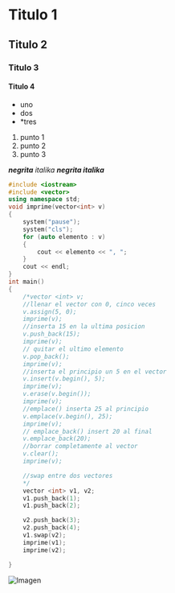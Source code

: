 # Titulo 1
## Titulo 2
### Titulo 3
#### Titulo 4

* uno
* dos
* *tres

1. punto 1
2. punto 2
3. punto 3

***negrita***
_italika_
***negrita italika***

```c++
#include <iostream>
#include <vector>
using namespace std;
void imprime(vector<int> v)
{
	system("pause");
	system("cls");
	for (auto elemento : v)
	{
		cout << elemento << ", ";
	}
	cout << endl;
}
int main()
{
	/*vector <int> v;
	//llenar el vector con 0, cinco veces
	v.assign(5, 0);
	imprime(v);
	//inserta 15 en la ultima posicion
	v.push_back(15);
	imprime(v);
	// quitar el ultimo elemento
	v.pop_back();
	imprime(v);
	//inserta el principio un 5 en el vector
	v.insert(v.begin(), 5);
	imprime(v);
	v.erase(v.begin());
	imprime(v);
	//emplace() inserta 25 al principio
	v.emplace(v.begin(), 25);
	imprime(v);
	// emplace_back() insert 20 al final
	v.emplace_back(20);
	//borrar completamente al vector
	v.clear();
	imprime(v);

	//swap entre dos vectores
	*/
	vector <int> v1, v2;
	v1.push_back(1);
	v1.push_back(2);

	v2.push_back(3);
	v2.push_back(4);
	v1.swap(v2);
	imprime(v1);
	imprime(v2);

}
```

![Imagen](https://p325k7wa.twic.pics/high/gundam/gundam-breaker-4/00-page-setup/GB4-header-mobile.png?twic=v1/step=10/quality=80/max=760)
